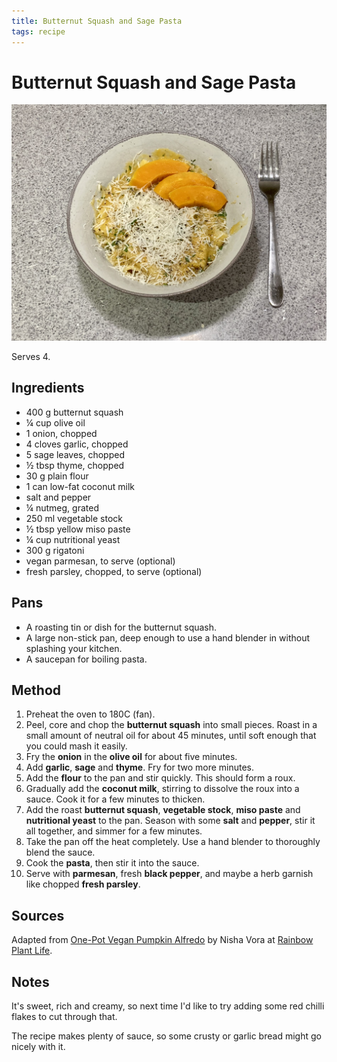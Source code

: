 ```yaml
---
title: Butternut Squash and Sage Pasta
tags: recipe
---
```


# Butternut Squash and Sage Pasta

![bowl of pasta](/assets/images/squash-sage-pasta.jpg)

Serves 4.

## Ingredients

- 400 g butternut squash
- ¼ cup olive oil
- 1 onion, chopped
- 4 cloves garlic, chopped
- 5 sage leaves, chopped
- ½ tbsp thyme, chopped
- 30 g plain flour
- 1 can low-fat coconut milk
- salt and pepper
- ¼ nutmeg, grated
- 250 ml vegetable stock
- ½ tbsp yellow miso paste
- ¼ cup nutritional yeast
- 300 g rigatoni
- vegan parmesan, to serve (optional)
- fresh parsley, chopped, to serve (optional)

## Pans

- A roasting tin or dish for the butternut squash.
- A large non-stick pan, deep enough to use a hand blender in without splashing your kitchen.
- A saucepan for boiling pasta.

## Method

1. Preheat the oven to 180C (fan).
1. Peel, core and chop the **butternut squash** into small pieces. Roast in a small amount of neutral oil for about 45 minutes, until soft enough that you could mash it easily.
1. Fry the **onion** in the **olive oil** for about five minutes.
1. Add **garlic**, **sage** and **thyme**. Fry for two more minutes.
1. Add the **flour** to the pan and stir quickly. This should form a roux.
1. Gradually add the **coconut milk**, stirring to dissolve the roux into a sauce. Cook it for a few minutes to thicken.
1. Add the roast **butternut squash**, **vegetable stock**, **miso paste** and **nutritional yeast** to the pan. Season with some **salt** and **pepper**, stir it all together, and simmer for a few minutes.
1. Take the pan off the heat completely. Use a hand blender to thoroughly blend the sauce.
1. Cook the **pasta**, then stir it into the sauce.
1. Serve with **parmesan**, fresh **black pepper**, and maybe a herb garnish like chopped **fresh parsley**.

## Sources

Adapted from [One-Pot Vegan Pumpkin Alfredo](https://rainbowplantlife.com/one-pot-pumpkin-pasta/) by Nisha Vora at [Rainbow Plant Life](https://rainbowplantlife.com).

## Notes

It's sweet, rich and creamy, so next time I'd like to try adding some red chilli flakes to cut through that.

The recipe makes plenty of sauce, so some crusty or garlic bread might go nicely with it.
